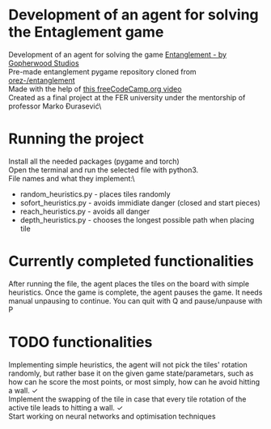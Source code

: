 # Development of an agent for solving the Entaglement game
Development of an agent for solving the game [Entanglement - by Gopherwood Studios](https://entanglement.gopherwoodstudios.com/)\
Pre-made entanglement pygame repository cloned from [orez-/entanglement](https://github.com/orez-/entanglement)\
Made with the help of [this freeCodeCamp.org video](https://www.youtube.com/watch?v=L8ypSXwyBds)\
Created as a final project at the FER university under the mentorship of professor Marko Đurasević\

# Running the project
Install all the needed packages (pygame and torch)\
Open the terminal and run the selected file with python3.\
File names and what they implement:\
- random_heuristics.py - places tiles randomly
- sofort_heuristics.py - avoids immidiate danger (closed and start pieces)
- reach_heuristics.py - avoids all danger
- depth_heuristics.py - chooses the longest possible path when placing tile

# Currently completed functionalities
After running the file, the agent places the tiles on the board with simple heuristics.
Once the game is complete, the agent pauses the game. It needs manual unpausing to continue.
You can quit with Q and pause/unpause with P

# TODO functionalities
Implementing simple heuristics, the agent will not pick the tiles' rotation randomly, but rather base it on the given game state/parametars, such as how can he score the most points, or most simply, how can he avoid hitting a wall. ✓ \
Implement the swapping of the tile in case that every tile rotation of the active tile leads to hitting a wall. ✓ \
Start working on neural networks and optimisation techniques

